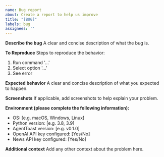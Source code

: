 ```yaml
---
name: Bug report
about: Create a report to help us improve
title: "[BUG]"
labels: bug
assignees: ''
---
```


**Describe the bug**
A clear and concise description of what the bug is.

**To Reproduce**
Steps to reproduce the behavior:
1. Run command '...'
2. Select option '...'
3. See error

**Expected behavior**
A clear and concise description of what you expected to happen.

**Screenshots**
If applicable, add screenshots to help explain your problem.

**Environment (please complete the following information):**
 - OS: [e.g. macOS, Windows, Linux]
 - Python version: [e.g. 3.8, 3.9]
 - AgentToast version: [e.g. v0.1.0]
 - OpenAI API key configured: [Yes/No]
 - News API key configured: [Yes/No]

**Additional context**
Add any other context about the problem here. 